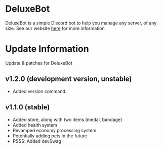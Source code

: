 <!-- @format -->

# DeluxeBot

DeluxeBot is a simple Discord bot to help you manage any server, of any size. See our website [here](deluxebot.netlify.app) for more information

# Update Information

Update & patches for DeluxeBot

## v1.2.0 (development version, unstable)
- Added version command. 

## v1.1.0 (stable)

- Added store, along with two items (medal, bandage)
- Added health system
- Revamped economy processing system
- Potentially adding pets in the future
- PSSS: Added devSwag
